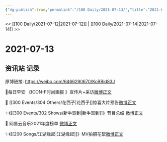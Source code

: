 ```yaml
---
{"dg-publish":true,"permalink":"/100 Daily/2021-07-13/","title":"2021-07-13","created":"2023-04-09T22:34:16.290+08:00","updated":"2023-04-09T22:34:43.086+08:00"}
---
```



<< [[100 Daily/2021-07-12\|2021-07-12]] | [[100 Daily/2021-07-14\|2021-07-14]] >>

# 2021-07-13

## 资讯站 记录

原博链接: https://weibo.com/6466290670/KoBBid83J

🌟每日早安
《ICON-F时尚画报 》宣传片+采访[微博正文](https://m.weibo.cn/6466290670/4658405053040909)

🌟 [[300 Events/304 Others/花西子\|花西子]]惊喜大片预告[微博正文](https://m.weibo.cn/6466290670/4658593728562388)

✨《[[300 Events/302 Shows/新手驾到\|新手驾到]]》节目总结 [微博正文](https://m.weibo.cn/6466290670/4658611306895402)

🌟 网易云音乐2021年度榜单 [微博正文](https://m.weibo.cn/6466290670/4658590272457740)

✨《[[200 Songs/江湖缘起\|江湖缘起]]》MV拍摄花絮[微博正文](https://m.weibo.cn/6466290670/4658612540538893)
